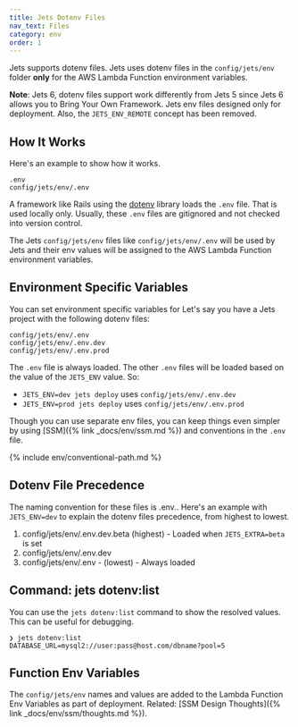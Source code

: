 ```yaml
---
title: Jets Dotenv Files
nav_text: Files
category: env
order: 1
---
```


Jets supports dotenv files. Jets uses dotenv files in the `config/jets/env` folder **only** for the AWS Lambda Function environment variables.

**Note**: Jets 6, dotenv files support work differently from Jets 5 since Jets 6 allows you to Bring Your Own Framework. Jets env files designed only for deployment. Also, the `JETS_ENV_REMOTE` concept has been removed.

## How It Works

Here's an example to show how it works.

    .env
    config/jets/env/.env

A framework like Rails using the [dotenv](https://github.com/bkeepers/dotenv) library loads the `.env` file. That is used locally only. Usually, these `.env` files are gitignored and not checked into version control.

The Jets `config/jets/env` files like `config/jets/env/.env` will be used by Jets and their env values will be assigned to the AWS Lambda Function environment variables.

## Environment Specific Variables

You can set environment specific variables for Let's say you have a Jets project with the following dotenv files:

    config/jets/env/.env
    config/jets/env/.env.dev
    config/jets/env/.env.prod

The `.env` file is always loaded. The other `.env` files will be loaded based on the value of the `JETS_ENV` value. So:

* `JETS_ENV=dev jets deploy` uses `config/jets/env/.env.dev`
* `JETS_ENV=prod jets deploy` uses `config/jets/env/.env.prod`

Though you can use separate env files, you can keep things even simpler by using [SSM]({% link _docs/env/ssm.md %}) and conventions in the `.env` file.

{% include env/conventional-path.md %}

## Dotenv File Precedence

The naming convention for these files is .env.<ENVIRONMENT>. Here's an example with `JETS_ENV=dev` to explain the dotenv files precedence, from highest to lowest.

1. config/jets/env/.env.dev.beta (highest) - Loaded when `JETS_EXTRA=beta` is set
4. config/jets/env/.env.dev
5. config/jets/env/.env - (lowest) - Always loaded

## Command: jets dotenv:list

You can use the `jets dotenv:list` command to show the resolved values. This can be useful for debugging.

    ❯ jets dotenv:list
    DATABASE_URL=mysql2://user:pass@host.com/dbname?pool=5

## Function Env Variables

The `config/jets/env` names and values are added to the Lambda Function Env Variables as part of deployment. Related: [SSM Design Thoughts]({% link _docs/env/ssm/thoughts.md %}).
